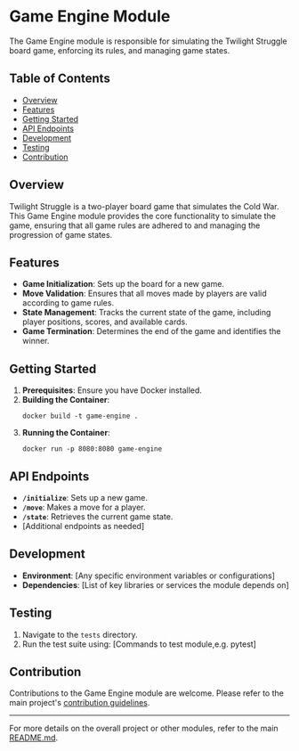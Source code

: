 # Game Engine Module

The Game Engine module is responsible for simulating the Twilight Struggle board game, enforcing its rules, and managing game states.

## Table of Contents

- [Overview](#overview)
- [Features](#features)
- [Getting Started](#getting-started)
- [API Endpoints](#api-endpoints)
- [Development](#development)
- [Testing](#testing)
- [Contribution](#contribution)

## Overview

Twilight Struggle is a two-player board game that simulates the Cold War. This Game Engine module provides the core functionality to simulate the game, ensuring that all game rules are adhered to and managing the progression of game states.

## Features

- **Game Initialization**: Sets up the board for a new game.
- **Move Validation**: Ensures that all moves made by players are valid according to game rules.
- **State Management**: Tracks the current state of the game, including player positions, scores, and available cards.
- **Game Termination**: Determines the end of the game and identifies the winner.

## Getting Started

1. **Prerequisites**: Ensure you have Docker installed.
2. **Building the Container**:
   ```
   docker build -t game-engine .
   ```
3. **Running the Container**:
   ```
   docker run -p 8080:8080 game-engine
   ```

## API Endpoints

- **`/initialize`**: Sets up a new game.
- **`/move`**: Makes a move for a player.
- **`/state`**: Retrieves the current game state.
- [Additional endpoints as needed]

## Development

- **Environment**: [Any specific environment variables or configurations]
- **Dependencies**: [List of key libraries or services the module depends on]

## Testing

1. Navigate to the `tests` directory.
2. Run the test suite using:
   [Commands to test module,e.g. pytest]


## Contribution

Contributions to the Game Engine module are welcome. Please refer to the main project's [contribution guidelines](../README.md#contribution).

---

For more details on the overall project or other modules, refer to the main [README.md](../README.md).
